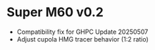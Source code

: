 # Super M60 v0.2

- Compatibility fix for GHPC Update 20250507
- Adjust cupola HMG tracer behavior (1:2 ratio)
